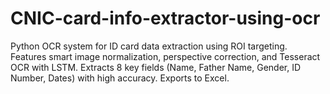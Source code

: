 # CNIC-card-info-extractor-using-ocr
Python OCR system for ID card data extraction using ROI targeting. Features smart image normalization, perspective correction, and Tesseract OCR with LSTM. Extracts 8 key fields (Name, Father Name, Gender, ID Number, Dates) with high accuracy. Exports to Excel.
